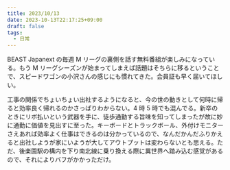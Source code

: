 ```yaml
---
title: 2023/10/13
date: 2023-10-13T22:17:25+09:00
draft: false
tags:
  - 日常
---
```


BEAST Japanext の毎週 M リーグの裏側を話す無料番組が楽しみになっている。もう M リーグシーズンが始まってしまえば話題はそちらに移るということで、スピードワゴンの小沢さんの感じにも慣れてきた。会員証も早く届いてほしい。

工事の関係でちょいちょい出社するようになると、今の世の動きとして何時に帰ると効率良く帰れるのかさっぱりわからない。4 時 5 時でも混んでる。新卒のときにリボ払いという武器を手に、徒歩通勤する旨味を知ってしまったが故に妙に通勤に価値を見出すに至った。キーボードとトラックボール、外付けモニターさえあれば効率よく仕事はできるのは分かっているので、なんだかんだふりかえると出社しようが家にいようが大してアウトプットは変わらないとも思える。ただ、後楽園駅の構内を下り南北線に乗り換える際に異世界へ踏み込む感覚があるので、それによりバフがかかっただけ。
